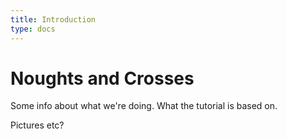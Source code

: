 ```yaml
---
title: Introduction
type: docs
---
```


# Noughts and Crosses

Some info about what we're doing.
What the tutorial is based on.


Pictures etc?
